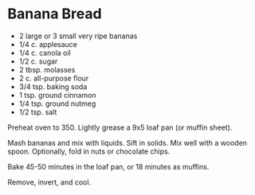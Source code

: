 # Banana Bread

- 2 large or 3 small very ripe bananas
- 1/4 c. applesauce
- 1/4 c. canola oil
- 1/2 c. sugar
- 2 tbsp. molasses
- 2 c. all-purpose flour
- 3/4 tsp. baking soda
- 1 tsp. ground cinnamon
- 1/4 tsp. ground nutmeg
- 1/2 tsp. salt

Preheat oven to 350. Lightly grease a 9x5 loaf pan (or muffin sheet).

Mash bananas and mix with liquids. Sift in solids. Mix well with a
wooden spoon. Optionally, fold in nuts or chocolate chips.

Bake 45-50 minutes in the loaf pan, or 18 minutes as muffins.

Remove, invert, and cool.
